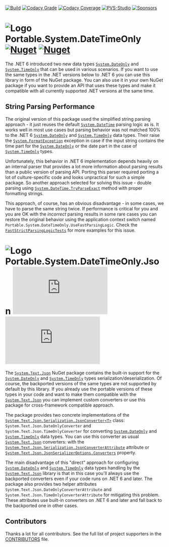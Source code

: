 [![Build](https://github.com/OlegRa/System.DateTimeOnly/actions/workflows/release.yml/badge.svg)](https://github.com/OlegRa/System.DateTimeOnly/actions/workflows/release.yml)
[![Codacy Grade](https://app.codacy.com/project/badge/Grade/37aac9b569e347d591f1648ff2793092)](https://app.codacy.com/gh/OlegRa/System.DateTimeOnly/dashboard?utm_source=gh&utm_medium=referral&utm_content=&utm_campaign=Badge_grade)
[![Codacy Coverage](https://app.codacy.com/project/badge/Coverage/37aac9b569e347d591f1648ff2793092)](https://app.codacy.com/gh/OlegRa/System.DateTimeOnly/dashboard?utm_source=gh&utm_medium=referral&utm_content=&utm_campaign=Badge_coverage)
[![PVS-Studio](https://img.shields.io/badge/PVS--Studio-0-blue?logo=opensourceinitiative&logoColor=white&logoWidth=16)](https://pvs-studio.com/pvs-studio/?utm_source=website&utm_medium=github&utm_campaign=open_source)
[![Sponsors](https://img.shields.io/github/sponsors/OlegRa?logo=github)](https://github.com/sponsors/OlegRa)

# ![Logo](https://user-images.githubusercontent.com/4800940/174981624-cb9d6acd-ac30-4d46-9118-81425dd4d0fe.png) Portable.System.DateTimeOnly [![Nuget](https://img.shields.io/nuget/v/Portable.System.DateTimeOnly?logo=NuGet)](https://www.nuget.org/packages/Portable.System.DateTimeOnly) [![Nuget](https://img.shields.io/nuget/dt/Portable.System.DateTimeOnly?logo=NuGet)](https://www.nuget.org/stats/packages/Portable.System.DateTimeOnly?groupby=Version)

The .NET 6 introduced two new data types [`System.DateOnly`](https://docs.microsoft.com/dotnet/api/system.dateonly) and [`System.TimeOnly`](https://docs.microsoft.com/dotnet/api/system.timeonly) that can be used in various scenarios. If you want to use the same types in the .NET versions below to .NET 6 you can use this library in form of the NuGet package. You can also use it in your own NuGet package if you want to provide an API that uses these types and make it compatible with all currently supported .NET versions at the same time.

## String Parsing Performance

The original version of this package used the simplified string parsing approach - it just reuses the default [`System.DateTime`](https://docs.microsoft.com/dotnet/api/system.datetime) parsing logic as is. It works well in most use cases but parsing behavior was not matched 100% to the .NET 6 [`System.DateOnly`](https://docs.microsoft.com/dotnet/api/system.dateonly) and [`System.TimeOnly`](https://docs.microsoft.com/dotnet/api/system.timeonly) data types. Their raise the [`System.FormatException`](https://docs.microsoft.com/dotnet/api/system.formatexception) exception in case if the input string contains the time part for the [`System.DateOnly`](https://docs.microsoft.com/dotnet/api/system.dateonly) or the date part in the case of [`System.TimeOnly`](https://docs.microsoft.com/dotnet/api/system.timeonly) types.

Unfortunately, this behavior in .NET 6 implementation depends heavily on an internal parser that provides a lot more information about parsing results than a public version of parsing API. Porting this parser required porting a lot of culture-specific code and looks unpractical for such a simple package. So another approach selected for solving this issue - double parsing using [`System.DateTime.TryParseExact`](https://docs.microsoft.com/dotnet/api/system.datetime.tryparseexact) method with proper formatting strings.

This approach, of course, has an obvious disadvantage - in some cases, we have to parse the same string twice. If performance is critical for you and you are OK with the _incorrect_ parsing results in some rare cases you can restore the original behavior using the application context switch named `Portable.System.DateTimeOnly.UseFastParsingLogic`. Check the [`FastStrictParsingLogicTests`](https://github.com/OlegRa/System.DateTimeOnly/blob/master/DateTimeOnly.Tests/FastStrictParsingLogicTests.cs) for more examples for this issue.

# ![Logo](https://user-images.githubusercontent.com/4800940/174981624-cb9d6acd-ac30-4d46-9118-81425dd4d0fe.png) Portable.System.DateTimeOnly.Json [![Nuget](https://img.shields.io/nuget/v/Portable.System.DateTimeOnly.Json?logo=NuGet)](https://www.nuget.org/packages/Portable.System.DateTimeOnly.Json) [![Nuget](https://img.shields.io/nuget/dt/Portable.System.DateTimeOnly.Json?logo=NuGet)](https://www.nuget.org/stats/packages/Portable.System.DateTimeOnly.Json?groupby=Version)

The [`System.Text.Json`](https://docs.microsoft.com/dotnet/api/system.text.json) NuGet package contains the built-in support for the [`System.DateOnly`](https://docs.microsoft.com/dotnet/api/system.dateonly) and [`System.TimeOnly`](https://docs.microsoft.com/dotnet/api/system.timeonly) types serialization/deserialization. Of course, the backported versions of the same types are not supported by default by this library. If you already use the portable versions of these types in your code and want to make them compatible with the [`System.Text.Json`](https://docs.microsoft.com/dotnet/api/system.text.json) you can implement custom converters or use this package for cross-framework compatible approach.

The package provides two concrete implementations of the [`System.Text.Json.Serialization.JsonConverter<T>`](https://docs.microsoft.com/dotnet/api/system.text.json.serialization.jsonconverter-1) class: `System.Text.Json.DateOnlyConverter` and `System.Text.Json.TimeOnlyConverter` for converting [`System.DateOnly`](https://docs.microsoft.com/dotnet/api/system.dateonly) and [`System.TimeOnly`](https://docs.microsoft.com/dotnet/api/system.timeonly) data types. You can use this converter as usual [`System.Text.Json`](https://docs.microsoft.com/dotnet/api/system.text.json) converters: with the [`System.Text.Json.Serialization.JsonConverterAttribute`](https://docs.microsoft.com/dotnet/api/system.text.json.serialization.jsonconverterattribute) attribute or [`System.Text.Json.JsonSerializerOptions.Converters`](https://docs.microsoft.com/dotnet/api/system.text.json.jsonserializeroptions.converters) property.

The main disadvantage of this "direct" approach for configuring [`System.DateOnly`](https://docs.microsoft.com/dotnet/api/system.dateonly) and [`System.TimeOnly`](https://docs.microsoft.com/dotnet/api/system.timeonly) data types handling by the [`System.Text.Json`](https://docs.microsoft.com/dotnet/api/system.text.json) library is that in this case you'll always use the backported converters even if your code runs on .NET 6 and later. The package also provides two helper attributes `System.Text.Json.DateOnlyConverterAttribute` and `System.Text.Json.TimeOnlyConverterAttribute` for mitigating this problem. These attributes use built-in converters on .NET 6 and later and fall back to the backported one in other cases.

## Contributors

Thanks a lot for all contributors. See the full list of project supporters in the [CONTRIBUTORS](https://github.com/OlegRa/System.DateTimeOnly/blob/master/CONTRIBUTORS.md) file.
